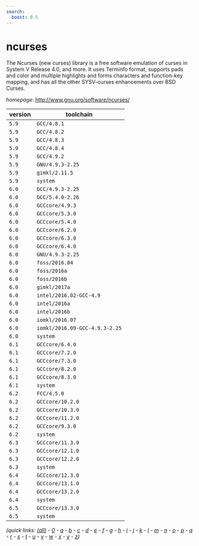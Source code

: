 ```yaml
---
search:
  boost: 0.5
---
```

# ncurses

The Ncurses (new curses) library is a free software emulation of curses in System V Release 4.0, and more. It uses Terminfo format, supports pads and color and multiple highlights and forms characters and function-key mapping, and has all the other SYSV-curses enhancements over BSD Curses.

*homepage*: <http://www.gnu.org/software/ncurses/>

version | toolchain
--------|----------
``5.9`` | ``GCC/4.8.1``
``5.9`` | ``GCC/4.8.2``
``5.9`` | ``GCC/4.8.3``
``5.9`` | ``GCC/4.8.4``
``5.9`` | ``GCC/4.9.2``
``5.9`` | ``GNU/4.9.3-2.25``
``5.9`` | ``gimkl/2.11.5``
``5.9`` | ``system``
``6.0`` | ``GCC/4.9.3-2.25``
``6.0`` | ``GCC/5.4.0-2.26``
``6.0`` | ``GCCcore/4.9.3``
``6.0`` | ``GCCcore/5.3.0``
``6.0`` | ``GCCcore/5.4.0``
``6.0`` | ``GCCcore/6.2.0``
``6.0`` | ``GCCcore/6.3.0``
``6.0`` | ``GCCcore/6.4.0``
``6.0`` | ``GNU/4.9.3-2.25``
``6.0`` | ``foss/2016.04``
``6.0`` | ``foss/2016a``
``6.0`` | ``foss/2016b``
``6.0`` | ``gimkl/2017a``
``6.0`` | ``intel/2016.02-GCC-4.9``
``6.0`` | ``intel/2016a``
``6.0`` | ``intel/2016b``
``6.0`` | ``iomkl/2016.07``
``6.0`` | ``iomkl/2016.09-GCC-4.9.3-2.25``
``6.0`` | ``system``
``6.1`` | ``GCCcore/6.4.0``
``6.1`` | ``GCCcore/7.2.0``
``6.1`` | ``GCCcore/7.3.0``
``6.1`` | ``GCCcore/8.2.0``
``6.1`` | ``GCCcore/8.3.0``
``6.1`` | ``system``
``6.2`` | ``FCC/4.5.0``
``6.2`` | ``GCCcore/10.2.0``
``6.2`` | ``GCCcore/10.3.0``
``6.2`` | ``GCCcore/11.2.0``
``6.2`` | ``GCCcore/9.3.0``
``6.2`` | ``system``
``6.3`` | ``GCCcore/11.3.0``
``6.3`` | ``GCCcore/12.1.0``
``6.3`` | ``GCCcore/12.2.0``
``6.3`` | ``system``
``6.4`` | ``GCCcore/12.3.0``
``6.4`` | ``GCCcore/13.1.0``
``6.4`` | ``GCCcore/13.2.0``
``6.4`` | ``system``
``6.5`` | ``GCCcore/13.3.0``
``6.5`` | ``system``


*(quick links: [(all)](../index.md) - [0](../0/index.md) - [a](../a/index.md) - [b](../b/index.md) - [c](../c/index.md) - [d](../d/index.md) - [e](../e/index.md) - [f](../f/index.md) - [g](../g/index.md) - [h](../h/index.md) - [i](../i/index.md) - [j](../j/index.md) - [k](../k/index.md) - [l](../l/index.md) - [m](../m/index.md) - [n](../n/index.md) - [o](../o/index.md) - [p](../p/index.md) - [q](../q/index.md) - [r](../r/index.md) - [s](../s/index.md) - [t](../t/index.md) - [u](../u/index.md) - [v](../v/index.md) - [w](../w/index.md) - [x](../x/index.md) - [y](../y/index.md) - [z](../z/index.md))*

